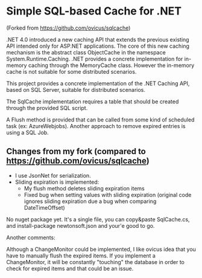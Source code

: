 Simple SQL-based Cache for .NET
===============================

(Forked from https://github.com/ovicus/sqlcache)

.NET 4.0 introduced a new caching API that extends the previous existing API 
intended only for ASP.NET applications. The core of this new caching mechanism is the abstract class ObjectCache 
in the namespace System.Runtime.Caching. .NET provides a concrete implementation for in-memory caching 
through the MemoryCache class. However the in-memory cache is not suitable for some distributed scenarios. 

This project provides a concrete implementation of the .NET Caching API, based on SQL Server, 
suitable for distributed scenarios.

The SqlCache implementation requires a table that should be created through the provided SQL script.

A Flush method is provided that can be called from some kind of scheduled task (ex: AzureWebjobs).
Another approach to remove expired entries is using a SQL Job.

Changes from my fork (compared to https://github.com/ovicus/sqlcache)
--------------------------
- I use JsonNet for serialization.
- Sliding expiration is implemented:
	- My flush method deletes sliding expiration items
	- Fixed bug when setting values with sliding expiration (original code ignores sliding expiration due a bug when comparing DateTimeOffset)

No nuget package yet. It's a single file, you can copy&paste SqlCache.cs, and install-package newtonsoft.json and your'e good to go.

Another comments:

Although a ChangeMonitor could be implemented, I like ovicus idea that you have to manually flush the expired items.
If you implement a ChangeMonitor, it will be constantly "touching" the database in order to check for expired items and that could be an issue.